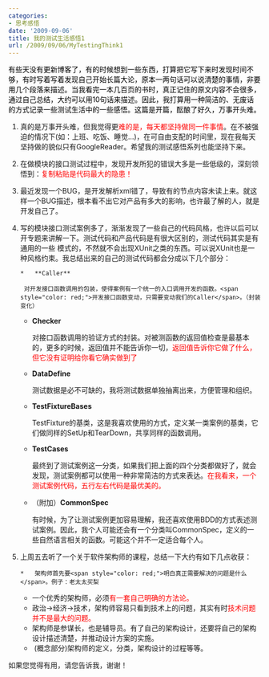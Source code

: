 ```yaml
---
categories:
- 思考感悟
date: '2009-09-06'
title: 我的测试生活感悟1
url: /2009/09/06/MyTestingThink1
---
```



<div class="cnblogs_code"><span style="color: #000000;">有些天没有更新博客了，有的时候想到一些东西，打算把它写下来时发现时间不够，有时写着写着发现自己开始长篇大论，原本一两句话可以说清楚的事情，非要用几个段落来描述。当我看完一本几百页的书时，真正记住的原文内容不会很多，通过自己总结，大约可以用10句话来描述。因此，我打算用一种简洁的、无废话的方式记录一些测试生活中的一些感悟。这篇是开篇，酝酿了好久，万事开头难。</span></div>

<div>

1.  真的是万事开头难，但我觉得更<span style="color: red;">难的是，每天都坚持做同一件事情</span>。在不被强迫的情况下(如：上班、吃饭、睡觉...)，在可自由支配的时间里，现在我每天坚持做的貌似只有GoogleReader。希望我的测试感悟系列也能坚持下来。
2.  在做模块的接口测试过程中，发现开发所犯的错误大多是一些低级的，深刻领悟到：<span style="color: red;">复制粘贴是代码最大的隐患！</span>
3.  最近发现一个BUG，是开发解析xml错了，导致有的节点内容未读上来。就这样一个BUG描述，根本看不出它对产品有多大的影响，也许最了解的人，就是开发自己了。
4.  写的模块接口测试案例多了，渐渐发现了一些自己的代码风格，也许以后可以开专题来讲解一下。测试代码和产品代码是有很大区别的，测试代码其实是有通用的一些 模式的，不然就不会出现XUnit之类的东西。可以说XUnit也是一种风格约束。我总结出来的自己的测试代码都会分成以下几个部分：

        *   **Caller**

         对开发接口函数调用的包装，使得案例有一个统一的入口调用开发的函数。<span style="color: red;">开发接口函数变动，只需要变动我们的Caller</span>。（封装变化）

    *   **Checker**

         对接口函数调用的验证方式的封装。对被测函数的返回值检查是最基本的，更多的时候，返回值并不能告诉你一切，<span style="color: red;">返回值告诉你它做了什么，但它没有证明给你看它确实做到了</span>

    *   **DataDefine**

         测试数据是必不可缺的，我将测试数据单独抽离出来，方便管理和组织。

    *   **TestFixtureBases**

         TestFixture的基类，这是我喜欢使用的方式，定义某一类案例的基类，它们做同样的SetUp和TearDown，共享同样的函数调用。

    *   **TestCases**

         最终到了测试案例这一分类，如果我们把上面的四个分类都做好了，就会发现，测试案例都可以使用一种非常简洁的方式来表达。<span style="color: red;">在我看来，一个测试案例代码，五行左右代码是最优美的。</span>

    *   （附加）**CommonSpec**

         有时候，为了让测试案例更加容易理解，我还喜欢使用BDD的方式表述测试案例。因此，我个人可能还会有一个分类叫CommonSpec，定义的一些自然语言相关的函数。可能这个并不一定适合每个人。
5.  上周五去听了一个关于软件架构师的课程，总结一下大约有如下几点收获：

        *   架构师首先要<span style="color: red;">明白真正需要解决的问题是什么</span>。例子：老太太买梨
    *   一个优秀的架构师，必须<span style="color: red;">有一套自己明确的方法论。</span>
    *   政治-&gt;经济-&gt;技术，架构师容易只看到技术上的问题，其实有时<span style="color: red;">技术问题并不是最大的问题。</span>
    *   架构师是参谋长，也是辅导员。有了自己的架构设计，还要将自己的架构设计描述清楚，并推动设计方案的实施。
    *   &nbsp;(概念部分)架构师的定义，分类，架构设计的过程等等。
</div>
<div>

如果您觉得有用，请您告诉我，谢谢！</div>